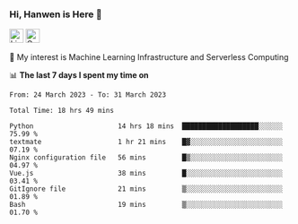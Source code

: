 ### Hi, Hanwen is Here 👋
<p>
	<a href="https://www.linkedin.com/in/liu-hanwen/"><img src="https://img.shields.io/badge/@hanwen-0A66C2?style=flat&logo=LinkedIn&logoColor=white" alt="Linkedin"  height="25px"/></a> 
	<a href="https://scholar.google.com/citations?user=HDF0su0AAAAJ"><img src="https://img.shields.io/badge/scholar-4385FE.svg?&style=plastic&logo=google-scholar&logoColor=white" alt="Google Scholar" height="25px"> </a>
</p>
🌱 My interest is Machine Learning Infrastructure and Serverless Computing

📊 **The last 7 days I spent my time on** 
<!--START_SECTION:waka-->

```text
From: 24 March 2023 - To: 31 March 2023

Total Time: 18 hrs 49 mins

Python                     14 hrs 18 mins  ███████████████████░░░░░░   75.99 %
textmate                   1 hr 21 mins    █▓░░░░░░░░░░░░░░░░░░░░░░░   07.19 %
Nginx configuration file   56 mins         █▒░░░░░░░░░░░░░░░░░░░░░░░   04.97 %
Vue.js                     38 mins         █░░░░░░░░░░░░░░░░░░░░░░░░   03.41 %
GitIgnore file             21 mins         ▒░░░░░░░░░░░░░░░░░░░░░░░░   01.89 %
Bash                       19 mins         ▒░░░░░░░░░░░░░░░░░░░░░░░░   01.70 %
```

<!--END_SECTION:waka-->


<!--
**david990917/david990917** is a ✨ _special_ ✨ repository because its `README.md` (this file) appears on your GitHub profile.

Here are some ideas to get you started:

- 🔭 I’m currently working on ...
- 🌱 I’m currently learning ...
- 👯 I’m looking to collaborate on ...
- 🤔 I’m looking for help with ...
- 💬 Ask me about ...
- 📫 How to reach me: ...
- 😄 Pronouns: ...
- ⚡ Fun fact: ...
-->

